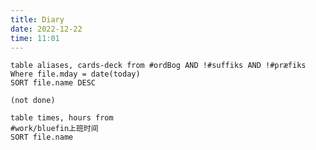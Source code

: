 ```yaml
---
title: Diary
date: 2022-12-22
time: 11:01
---
```


```dataview
table aliases, cards-deck from #ordBog AND !#suffiks AND !#præfiks Where file.mday = date(today)
SORT file.name DESC
```

```tasks
(not done)
```


```dataview
table times, hours from
#work/bluefin上班时间 
SORT file.name 